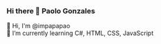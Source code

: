 ### Hi there 👋 Paolo Gonzales

<!--
**impapapao/impapapao** is a ✨ _special_ ✨ repository because its (this file) appears on your GitHub profile.

Here are some ideas to get you started:

- 🔭 I’m currently working on ...
- 🌱 I’m currently learning Python
- 👯 I’m looking to collaborate on ...
- 🤔 I’m looking for help with ...
- 💬 Ask me about ...
- 📫 How to reach me: ...

-->
👋 Hi, I'm @impapapao <br />
🌱 I’m currently learning C#, HTML, CSS, JavaScript


